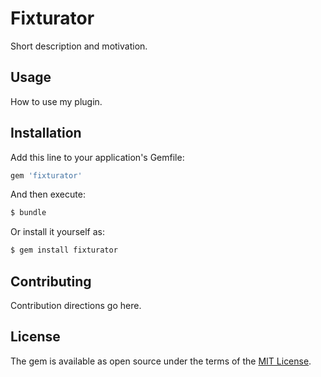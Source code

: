 # Fixturator
Short description and motivation.

## Usage
How to use my plugin.

## Installation
Add this line to your application's Gemfile:

```ruby
gem 'fixturator'
```

And then execute:
```bash
$ bundle
```

Or install it yourself as:
```bash
$ gem install fixturator
```

## Contributing
Contribution directions go here.

## License
The gem is available as open source under the terms of the [MIT License](http://opensource.org/licenses/MIT).
